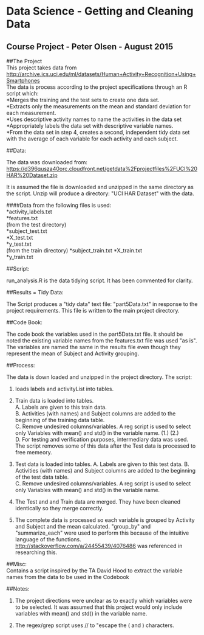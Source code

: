 Data Science - Getting and Cleaning Data
========================================
Course Project - Peter Olsen - August 2015
-------------------------------------------

##The Project  
This project takes data from 
http://archive.ics.uci.edu/ml/datasets/Human+Activity+Recognition+Using+Smartphones   
The data is process according to the project specifications through an R script which:   
*Merges the training and the test sets to create one data set.  
*Extracts only the measurements on the mean and standard deviation for each measurement.   
*Uses descriptive activity names to name the activities in the data set   
*Appropriately labels the data set with descriptive variable names.   
*From the data set in step 4, creates a second, independent tidy data set    
with the average of each variable for each activity and each subject.

##Data:   

The data was downloaded from: 
https://d396qusza40orc.cloudfront.net/getdata%2Fprojectfiles%2FUCI%20HAR%20Dataset.zip 

It is assumed the file is downloaded and unzipped in the same directory as the script.
Unzip will produce a directory: "UCI HAR Dataset" with the data.

####Data from the following files is used:  
*activity_labels.txt  
*features.txt  
(from the test directory)  
*subject_test.txt  
*X_test.txt  
*y_test.txt  
(from the train directory)
*subject_train.txt
*X_train.txt  
*y_train.txt  

##Script:  

run_analysis.R is the data tidying script.  It has been commented for clarity.

##Results = Tidy Data:  

The Script produces a "tidy data" text file: "part5Data.txt" in response to the project 
requirements.
This file is written to the main project directory.

##Code Book:  

The code book the variables used in the part5Data.txt file.  It should be noted the
existing variable names from the features.txt file was used "as is".  
The variables are named the same in the results file even though they represent the mean 
of Subject and Activity grouping.

##Process:  

The data is down loaded and unzipped in the project directory.
The script:  
1. loads labels and activityList into tables.  
2. Train data is loaded into tables.  
	A. Labels are given to this train data.  
	B. Activities (with names) and Subject columns are added to the beginning 
	of the training data table.  
	C. Remove undesired columns/variables.  A reg script is used to select only
	Variables with mean() and std() in the variable name. (1.) (2.)  
	D. For testing and verification purposes,  intermediary data was used.  
	The script removes some of this data after the Test data is processed
	to free memeory.  
	
3. Test data is loaded into tables.
	A. Labels are given to this test data. 
	B. Activities (with names) and Subject columns are added to the beginning 
	of the test data table.  
	C. Remove undesired columns/variables.  A reg script is used to select only
	Variables with mean() and std() in the variable name.     

4.	The Test and and Train data are merged.  They have been cleaned identically so 
	they merge correctly.  

5.	The complete data is processed so each variable is grouped by Activity and Subject
	and the mean calculated.  "group_by" and "summarize_each" were used to perform this
	because of the intuitive language of the functions.  
	http://stackoverflow.com/a/24455439/4076486 was referenced in researching this.  
	
##Misc:    
Contains a script inspired by the TA David Hood 
to extract the variable names from the data to be used in the Codebook
	
##Notes:

1. The project directions were unclear as to exactly which variables were to be selected.
	It was assumed that this project would only include variables with 
	mean() and std() in the variable name.
	
2. The regex/grep script uses // to "escape the ( and ) characters.
	
		
